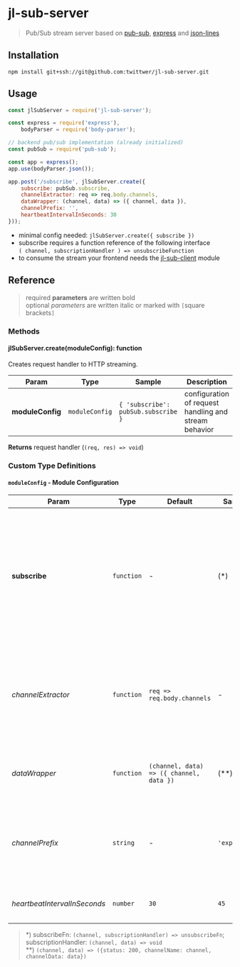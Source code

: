 # jl-sub-server

> Pub/Sub stream server based on [pub-sub](https://github.com:twittwer/pub-sub), [express](https://github.com/expressjs/express) and [json-lines](https://github.com/thenativeweb/json-lines)

## Installation

`npm install git+ssh://git@github.com:twittwer/jl-sub-server.git`

## Usage

```javascript
const jlSubServer = require('jl-sub-server');

const express = require('express'),
    bodyParser = require('body-parser');

// backend pub/sub implementation (already initialized)
const pubSub = require('pub-sub');

const app = express();
app.use(bodyParser.json());

app.post('/subscribe', jlSubServer.create({
    subscribe: pubSub.subscribe,
    channelExtractor: req => req.body.channels,
    dataWrapper: (channel, data) => ({ channel, data }),
    channelPrefix: '',
    heartbeatIntervalInSeconds: 30
}));
```

- minimal config needed: `jlSubServer.create({ subscribe })`
- subscribe requires a function reference of the following interface  
    `( channel, subscriptionHandler ) => unsubscribeFunction`
- to consume the stream your frontend needs the [jl-sub-client](https://github.com:twittwer/jl-sub-client) module

## Reference

> required **parameters** are written bold  
> optional *parameters* are written italic or marked with `[`square brackets`]`  

### Methods

#### jlSubServer.create(moduleConfig): function

Creates request handler to  HTTP streaming.

| Param            | Type           | Sample                              | Description                                           |
| ---------------- | -------------- | ----------------------------------- | ----------------------------------------------------- |
| **moduleConfig** | `moduleConfig` | `{ 'subscribe': pubSub.subscribe }` | configuration of request handling and stream behavior |

**Returns** request handler (`(req, res) => void`)

### Custom Type Definitions

#### `moduleConfig` - Module Configuration

| Param                        | Type       | Default                                  | Sample       | Description                                                                                                                                                                      |
| ---------------------------- | ---------- | ---------------------------------------- | ------------ | -------------------------------------------------------------------------------------------------------------------------------------------------------------------------------- |
| **subscribe**                | `function` | -                                        | (*)          | reference to subscribe function, to access the underlying pub/sub system<br/>requires a signature like shown in the sample (e.g. [pub-sub](https://github.com:twittwer/pub-sub)) |
| *channelExtractor*           | `function` | `req => req.body.channels`               | -            | method to get an array of string out of the request, to determine which channels should be subscribed to                                                                         |
| *dataWrapper*                | `function` | `(channel, data) => ({ channel, data })` | (**)         | converter function to package channel data before sending it                                                                                                                     |
| *channelPrefix*              | `string`   | -                                        | `'exposed:'` | prefix to prepend channel names before subscribing to them in the internal pub/sub                                                                                               |
| *heartbeatIntervalInSeconds* | `number`   | `30`                                     | `45`         | interval for dispatch of heartbeat packages                                                                                                                                      |

> *) subscribeFn: `(channel, subscriptionHandler) => unsubscribeFn`; subscriptionHandler: `(channel, data) => void`  
> **) `(channel, data) => ({status: 200, channelName: channel, channelData: data})`  
